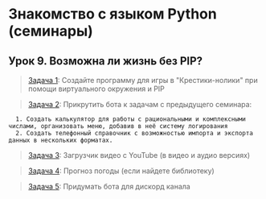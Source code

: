 # Знакомство с языком Python (семинары)
## Урок 9. Возможна ли жизнь без PIP?

> [Задача 1](https://github.com/XYI7I/GeekBrains/tree/main/Geek/PythonStart/lesson9/task1/main.py): Создайте программу для игры в "Крестики-нолики" при помощи виртуального окружения и PIP

> [Задача 2](https://github.com/XYI7I/GeekBrains/tree/main/Geek/PythonStart/lesson9/task2/main.py): Прикрутить бота к задачам с предыдущего семинара:

      1. Создать калькулятор для работы с рациональными и комплексными числами, организовать меню, добавив в неё систему логирования 
      2. Создать телефонный справочник с возможностью импорта и экспорта данных в нескольких форматах.
       
> [Задача 3](https://github.com/XYI7I/GeekBrains/tree/main/Geek/PythonStart/lesson9/task3/main.py): Загрузчик видео с YouTube (в видео и аудио версиях)
 
> [Задача 4](https://github.com/XYI7I/GeekBrains/tree/main/Geek/PythonStart/lesson9/task4/main.py): Прогноз погоды (если найдете библиотеку)
 
> [Задача 5](https://github.com/XYI7I/GeekBrans/tree/main/Geek/PythonStart/lesson9/task5/main.py): Придумать бота для дискорд канала
